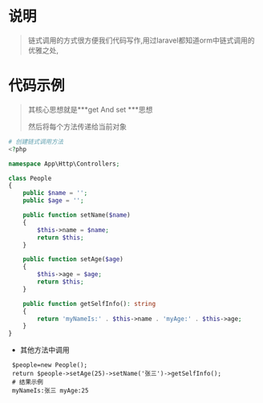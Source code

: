 # 说明

> 链式调用的方式很方便我们代码写作,用过laravel都知道orm中链式调用的优雅之处,

# 代码示例

> 其核心思想就是***get And set ***思想
>
> 然后将每个方法传递给当前对象

```php
# 创建链式调用方法
<?php

namespace App\Http\Controllers;

class People
{
    public $name = '';
    public $age = '';

    public function setName($name)
    {
        $this->name = $name;
        return $this;
    }

    public function setAge($age)
    {
        $this->age = $age;
        return $this;
    }

    public function getSelfInfo(): string
    {
        return 'myNameIs:' . $this->name . 'myAge:' . $this->age;
    }
}

```

- 其他方法中调用

```shell
 $people=new People();
 return $people->setAge(25)->setName('张三')->getSelfInfo();
 # 结果示例
 myNameIs:张三 myAge:25
```

